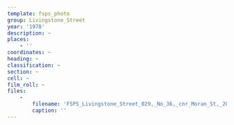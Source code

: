 ```yaml
---
template: fsps_photo
group: Livingstone_Street
year: '1978'
description: ~
places:
    - ''
coordinates: ~
heading: ~
classification: ~
section: ~
cell: ~
film_roll: ~
files:
    -
        filename: 'FSPS_Livingstone_Street_029,_No_36,_cnr_Moran_St,_20-7-O,_1978.png'
        caption: ''
---
```

